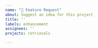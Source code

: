 ```yaml
---
name: "🚀 Feature Request"
about: Suggest an idea for this project
title: ''
labels: enhancement
assignees: ''
projects: retrievals

---
```

